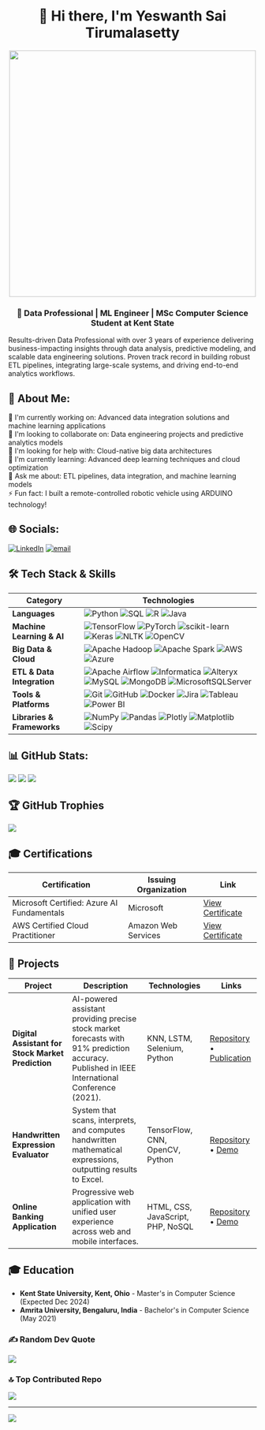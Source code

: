 # <div align="center">👋 Hi there, I'm Yeswanth Sai Tirumalasetty</div>

<div align="center">
  <img src="https://imgcdn.stablediffusionweb.com/2024/11/4/5b1c4974-0482-4630-8974-c674398dcc32.jpg" width="500" />
</div>

<div align="center">
  <h3>💼 Data Professional | ML Engineer | MSc Computer Science Student at Kent State</h3>
</div>

Results-driven Data Professional with over 3 years of experience delivering business-impacting insights through data analysis, predictive modeling, and scalable data engineering solutions. Proven track record in building robust ETL pipelines, integrating large-scale systems, and driving end-to-end analytics workflows.

## 💫 About Me:
🔭 I'm currently working on: Advanced data integration solutions and machine learning applications  
👯 I'm looking to collaborate on: Data engineering projects and predictive analytics models  
🤝 I'm looking for help with: Cloud-native big data architectures  
🌱 I'm currently learning: Advanced deep learning techniques and cloud optimization  
💬 Ask me about: ETL pipelines, data integration, and machine learning models  
⚡ Fun fact: I built a remote-controlled robotic vehicle using ARDUINO technology!  

## 🌐 Socials:
[![LinkedIn](https://img.shields.io/badge/LinkedIn-%230077B5.svg?logo=linkedin&logoColor=white)](https://linkedin.com/in/yeswanth-sai-tirumalasetty) [![email](https://img.shields.io/badge/Email-D14836?logo=gmail&logoColor=white)](mailto:yeswanth1809@gmail.com)

## 🛠️ Tech Stack & Skills

| Category | Technologies |
|----------|--------------|
| **Languages** | ![Python](https://img.shields.io/badge/python-3670A0?style=for-the-badge&logo=python&logoColor=ffdd54) ![SQL](https://img.shields.io/badge/SQL-4479A1?style=for-the-badge&logo=MySQL&logoColor=white) ![R](https://img.shields.io/badge/r-%23276DC3.svg?style=for-the-badge&logo=r&logoColor=white) ![Java](https://img.shields.io/badge/java-%23ED8B00.svg?style=for-the-badge&logo=openjdk&logoColor=white) |
| **Machine Learning & AI** | ![TensorFlow](https://img.shields.io/badge/TensorFlow-%23FF6F00.svg?style=for-the-badge&logo=TensorFlow&logoColor=white) ![PyTorch](https://img.shields.io/badge/PyTorch-%23EE4C2C.svg?style=for-the-badge&logo=PyTorch&logoColor=white) ![scikit-learn](https://img.shields.io/badge/scikit--learn-%23F7931E.svg?style=for-the-badge&logo=scikit-learn&logoColor=white) ![Keras](https://img.shields.io/badge/Keras-%23D00000.svg?style=for-the-badge&logo=Keras&logoColor=white) ![NLTK](https://img.shields.io/badge/NLTK-3670A0?style=for-the-badge) ![OpenCV](https://img.shields.io/badge/opencv-%23white.svg?style=for-the-badge&logo=opencv&logoColor=white) |
| **Big Data & Cloud** | ![Apache Hadoop](https://img.shields.io/badge/Apache%20Hadoop-66CCFF?style=for-the-badge&logo=apachehadoop&logoColor=black) ![Apache Spark](https://img.shields.io/badge/Apache%20Spark-FDEE21?style=for-the-badge&logo=apachespark&logoColor=black) ![AWS](https://img.shields.io/badge/AWS-%23FF9900.svg?style=for-the-badge&logo=amazon-aws&logoColor=white) ![Azure](https://img.shields.io/badge/azure-%230072C6.svg?style=for-the-badge&logo=microsoftazure&logoColor=white) |
| **ETL & Data Integration** | ![Apache Airflow](https://img.shields.io/badge/Apache%20Airflow-017CEE?style=for-the-badge&logo=Apache%20Airflow&logoColor=white) ![Informatica](https://img.shields.io/badge/Informatica-FF4500?style=for-the-badge) ![Alteryx](https://img.shields.io/badge/Alteryx-3EAAE5?style=for-the-badge) ![MySQL](https://img.shields.io/badge/mysql-4479A1.svg?style=for-the-badge&logo=mysql&logoColor=white) ![MongoDB](https://img.shields.io/badge/MongoDB-%234ea94b.svg?style=for-the-badge&logo=mongodb&logoColor=white) ![MicrosoftSQLServer](https://img.shields.io/badge/Microsoft%20SQL%20Server-CC2927?style=for-the-badge&logo=microsoft%20sql%20server&logoColor=white) |
| **Tools & Platforms** | ![Git](https://img.shields.io/badge/git-%23F05033.svg?style=for-the-badge&logo=git&logoColor=white) ![GitHub](https://img.shields.io/badge/github-%23121011.svg?style=for-the-badge&logo=github&logoColor=white) ![Docker](https://img.shields.io/badge/docker-%230db7ed.svg?style=for-the-badge&logo=docker&logoColor=white) ![Jira](https://img.shields.io/badge/jira-%230A0FFF.svg?style=for-the-badge&logo=jira&logoColor=white) ![Tableau](https://img.shields.io/badge/Tableau-E97627?style=for-the-badge&logo=Tableau&logoColor=white) ![Power BI](https://img.shields.io/badge/PowerBI-F2C811?style=for-the-badge&logo=Power%20BI&logoColor=white) |
| **Libraries & Frameworks** | ![NumPy](https://img.shields.io/badge/numpy-%23013243.svg?style=for-the-badge&logo=numpy&logoColor=white) ![Pandas](https://img.shields.io/badge/pandas-%23150458.svg?style=for-the-badge&logo=pandas&logoColor=white) ![Plotly](https://img.shields.io/badge/Plotly-%233F4F75.svg?style=for-the-badge&logo=plotly&logoColor=white) ![Matplotlib](https://img.shields.io/badge/Matplotlib-%23ffffff.svg?style=for-the-badge&logo=Matplotlib&logoColor=black) ![Scipy](https://img.shields.io/badge/SciPy-%230C55A5.svg?style=for-the-badge&logo=scipy&logoColor=%white) |

## 📊 GitHub Stats:
![](https://github-readme-stats.vercel.app/api?username=yeswanthsai18&theme=tokyonight&hide_border=false&include_all_commits=true&count_private=false)
![](https://nirzak-streak-stats.vercel.app/?user=yeswanthsai18&theme=tokyonight&hide_border=false)
![](https://github-readme-stats.vercel.app/api/top-langs/?username=yeswanthsai18&theme=tokyonight&hide_border=false&include_all_commits=true&count_private=false&layout=compact)

## 🏆 GitHub Trophies
![](https://github-profile-trophy.vercel.app/?username=yeswanthsai18&theme=radical&no-frame=false&no-bg=true&margin-w=4)

## 🎓 Certifications

| Certification | Issuing Organization | Link |
|---------------|----------------------|------|
| Microsoft Certified: Azure AI Fundamentals | Microsoft | [View Certificate](#) |
| AWS Certified Cloud Practitioner | Amazon Web Services | [View Certificate](#) |

## 🚀 Projects

| Project | Description | Technologies | Links |
|---------|-------------|--------------|-------|
| **Digital Assistant for Stock Market Prediction** | AI-powered assistant providing precise stock market forecasts with 91% prediction accuracy. Published in IEEE International Conference (2021). | KNN, LSTM, Selenium, Python | [Repository](https://github.com/yeswanthsai18/stock-market-prediction) • [Publication](https://ieeexplore.ieee.org/) |
| **Handwritten Expression Evaluator** | System that scans, interprets, and computes handwritten mathematical expressions, outputting results to Excel. | TensorFlow, CNN, OpenCV, Python | [Repository](https://github.com/yeswanthsai18/handwritten-expression-evaluator) • [Demo](#) |
| **Online Banking Application** | Progressive web application with unified user experience across web and mobile interfaces. | HTML, CSS, JavaScript, PHP, NoSQL | [Repository](https://github.com/yeswanthsai18/online-banking-app) • [Demo](#) |

## 🎓 Education
- **Kent State University, Kent, Ohio** - Master's in Computer Science (Expected Dec 2024)
- **Amrita University, Bengaluru, India** - Bachelor's in Computer Science (May 2021)

### ✍️ Random Dev Quote
![](https://quotes-github-readme.vercel.app/api?type=horizontal&theme=tokyonight)

### 🔝 Top Contributed Repo
![](https://github-contributor-stats.vercel.app/api?username=yeswanthsai18&limit=5&theme=tokyonight&combine_all_yearly_contributions=true)

---
[![](https://visitcount.itsvg.in/api?id=yeswanthsai18&icon=0&color=8)](https://visitcount.itsvg.in)

<!-- Proudly created with GPRM ( https://gprm.itsvg.in ) -->
